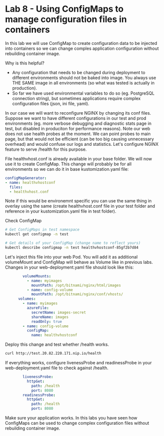 # Lab 8 - Using ConfigMaps to manage configuration files in containers
In this lab we will use ConfigMap to create configuration data to be injected into containers so we can change comples application configuration without rebuilding container image.

Why is this helpful?
- Any configuration that needs to be changed during deployment to different environments should not be baked into image. You always use THE SAME image in all environments (so what was tested is actually in production).
- So far we have used environmental variables to do so (eg. PostgreSQL connection string), but sometimes applications require complex configuration files (json, ini file, yaml).

In our case we will want to reconfigure NGINX by changing its conf files. Suppose we want to have different configurations in our test and prod environments (eg. more verbose debugging and diagnostic stats page in test, but disabled in produciton for performance reasons). Note our web does not use health probes at the moment. We can point probes to main page, but that would not be efficient (can be too big causing unnecessary overhead) and would confuse our logs and statistics. Let's configure NGINX feature to serve /health for this purpose.

File healthvhost.conf is already available in your base folder. We will now use it to create ConfigMap. This change will probably be for all environments so we can do it in base kustomization.yaml file:

```yaml
configMapGenerator:
- name: healthvhostconf 
  files:
  - healthvhost.conf 
```

Note if this would be environemnt specific you can use the same thing in overlay using the same (create healthvhost.conf file in your test folder and reference in your kustomization.yaml file in test folder).

Check ConfigMap

```bash
# Get ConfigMaps in test namespace
kubectl get configmap -n test

# Get details of your ConfigMap (change name to reflect yours)
kubectl describe configmap -n test healthvhostconf-85gf2b7d84 
```

Let's inject this file into your web Pod. You will add it as additional volumeMount and ConfigMap will behave as Volume like in previous labs. Changes in your web-deployment.yaml file should look like this:

```yaml
        volumeMounts:
          - name: myimages
            mountPath: /opt/bitnami/nginx/html/images
          - name: config-volume
            mountPath: /opt/bitnami/nginx/conf/vhosts/
      volumes:
        - name: myimages
          azureFile:
            secretName: images-secret
            shareName: images
            readOnly: true
        - name: config-volume
          configMap:
            name: healthvhostconf
```

Deploy this change and test whether /health works.

```bash
curl http://test.20.82.220.171.nip.io/health
```

If everything works, configure livenessProbe and readinessProbe in your web-deployment.yaml file to check against /health.

```yaml
        livenessProbe: 
          httpGet:
            path: /health
            port: 8080
        readinessProbe:
          httpGet:
            path: /health
            port: 8080
```

Make sure your application works. In this labs you have seen how ConfigMaps can be used to change complex configuration files without rebuilding container image.